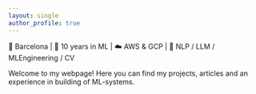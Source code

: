 ```yaml
---
layout: single
author_profile: true
---
```


📍 Barcelona | 🧠 10 years in ML | ☁️ AWS & GCP | 🤖 NLP / LLM / MLEngineering / CV

Welcome to my webpage! Here you can find my projects, articles and an experience in building of ML-systems.
